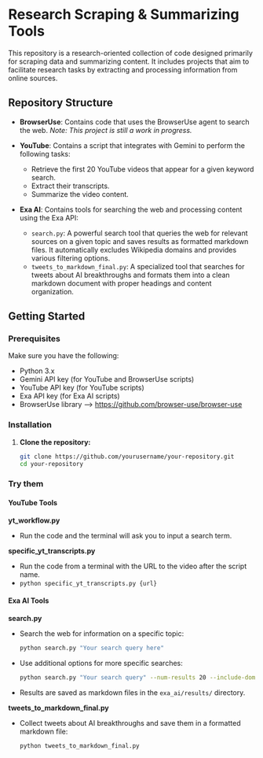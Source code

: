 # Research Scraping & Summarizing Tools

This repository is a research-oriented collection of code designed primarily for scraping data and summarizing content. It includes projects that aim to facilitate research tasks by extracting and processing information from online sources.

## Repository Structure

- **BrowserUse**: Contains code that uses the BrowserUse agent to search the web. *Note: This project is still a work in progress.*

- **YouTube**: Contains a script that integrates with Gemini to perform the following tasks:
  - Retrieve the first 20 YouTube videos that appear for a given keyword search.
  - Extract their transcripts.
  - Summarize the video content.

- **Exa AI**: Contains tools for searching the web and processing content using the Exa API:
  - `search.py`: A powerful search tool that queries the web for relevant sources on a given topic and saves results as formatted markdown files. It automatically excludes Wikipedia domains and provides various filtering options.
  - `tweets_to_markdown_final.py`: A specialized tool that searches for tweets about AI breakthroughs and formats them into a clean markdown document with proper headings and content organization.

## Getting Started

### Prerequisites

Make sure you have the following:

- Python 3.x
- Gemini API key (for YouTube and BrowserUse scripts)
- YouTube API key (for YouTube scripts)
- Exa API key (for Exa AI scripts)
- BrowserUse library --> https://github.com/browser-use/browser-use

### Installation

1. **Clone the repository:**
   ```bash
   git clone https://github.com/yourusername/your-repository.git
   cd your-repository
   ```

### Try them

#### YouTube Tools

**yt_workflow.py**
- Run the code and the terminal will ask you to input a search term.

**specific_yt_transcripts.py**
- Run the code from a terminal with the URL to the video after the script name.
- `python specific_yt_transcripts.py {url}`

#### Exa AI Tools

**search.py**
- Search the web for information on a specific topic:
  ```bash
  python search.py "Your search query here"
  ```
- Use additional options for more specific searches:
  ```bash
  python search.py "Your search query" --num-results 20 --include-domains example.com --start-date 2024-01-01
  ```
- Results are saved as markdown files in the `exa_ai/results/` directory.

**tweets_to_markdown_final.py**
- Collect tweets about AI breakthroughs and save them in a formatted markdown file:
  ```bash
  python tweets_to_markdown_final.py
  ```
